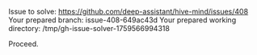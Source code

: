 Issue to solve: https://github.com/deep-assistant/hive-mind/issues/408
Your prepared branch: issue-408-649ac43d
Your prepared working directory: /tmp/gh-issue-solver-1759566994318

Proceed.